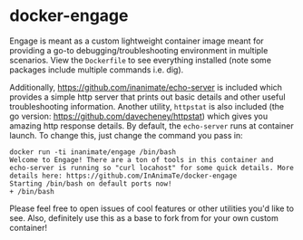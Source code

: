 # docker-engage

Engage is meant as a custom lightweight container image meant for providing a go-to debugging/troubleshooting environment in multiple scenarios.
View the `Dockerfile` to see everything installed (note some packages include multiple commands i.e. dig).

Additionally, https://github.com/inanimate/echo-server is included which provides a simple http server that prints out basic details and other useful troubleshooting information. Another utility, `httpstat` is also included (the go version: https://github.com/davecheney/httpstat) which gives you amazing http response details.
By default, the `echo-server` runs at container launch. To change this, just change the command you pass in:

```
docker run -ti inanimate/engage /bin/bash
Welcome to Engage! There are a ton of tools in this container and echo-server is running so "curl locahost" for some quick details. More details here: https://github.com/InAnimaTe/docker-engage
Starting /bin/bash on default ports now!
+ /bin/bash
```

Please feel free to open issues of cool features or other utilities you'd like to see. Also, definitely use this as a base to fork from for your own custom container!
